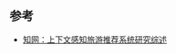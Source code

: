 

## 参考
- [知网：上下文感知旅游推荐系统研究综述](http://kns.cnki.net//KXReader/Detail?TIMESTAMP=636928710072691250&DBCODE=CJFD&TABLEName=CAPJLAST&FileName=ZNXT20190408002&RESULT=1&SIGN=KpmlWpstv7RJAS9DX%2beV5RxYnyA%3d&UID=WEEvREcwSlJHSldRa1FhdkJkVG1BSEJYclQ3RzNNUy9tOGJRUHp0eGJVVT0=$9A4hF_YAuvQ5obgVAqNKPCYcEjKensW4IQMovwHtwkF4VYPoHbKxJw!!)
